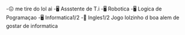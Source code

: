 -😖 me tire do lol ai
-🖥️ Assstente de T.i
-🖥️ Robotica
-🖥️ Logica de Pogramaçao
-🖥️ Informatica1/2
-📖 Ingles1/2
Jogo lolzinho d boa alem de gostar de informatica
